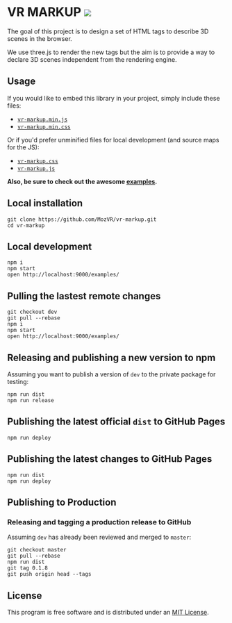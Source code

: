 # VR MARKUP [![](https://travis-ci.org/mozvr/vr-markup.svg)](https://travis-ci.org/mozvr/vr-markup)

The goal of this project is to design a set of HTML tags to describe 3D scenes in the browser.

We use three.js to render the new tags but the aim is to provide a way to declare 3D scenes independent from the rendering engine.


## Usage

If you would like to embed this library in your project, simply include these files:

* [`vr-markup.min.js`](dist/vr-markup.min.js)
* [`vr-markup.min.css`](dist/vr-markup.min.css)

Or if you'd prefer unminified files for local development (and source maps for the JS):

* [`vr-markup.css`](dist/vr-markup.css)
* [`vr-markup.js`](dist/vr-markup.js)

__Also, be sure to check out the awesome [examples](examples/).__


## Local installation

    git clone https://github.com/MozVR/vr-markup.git
    cd vr-markup

## Local development

    npm i
    npm start
    open http://localhost:9000/examples/

## Pulling the lastest remote changes

    git checkout dev
    git pull --rebase
    npm i
    npm start
    open http://localhost:9000/examples/

## Releasing and publishing a new version to npm

Assuming you want to publish a version of `dev` to the private package for testing:

    npm run dist
    npm run release

## Publishing the latest official `dist` to GitHub Pages

    npm run deploy

## Publishing the latest changes to GitHub Pages

    npm run dist
    npm run deploy

## Publishing to Production

### Releasing and tagging a **production** release to GitHub

Assuming `dev` has already been reviewed and merged to `master`:

    git checkout master
    git pull --rebase
    npm run dist
    git tag 0.1.8
    git push origin head --tags


## License

This program is free software and is distributed under an [MIT License](LICENSE).
